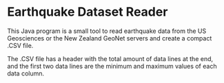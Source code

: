 # Earthquake Dataset Reader

This Java program is a small tool to read earthquake data from the US Geosciences or the New Zealand GeoNet servers and create a compact .CSV file.

The .CSV file has a header with the total amount of data lines at the end, and the first two data lines are the minimum and maximum values of each data column.
